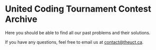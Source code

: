 # United Coding Tournament Contest Archive

Here you should be able to find all our past problems and their solutions. 

If you have any questions, feel free to email us at [contact@theuct.ca](mailto:contact@theuct.ca).
